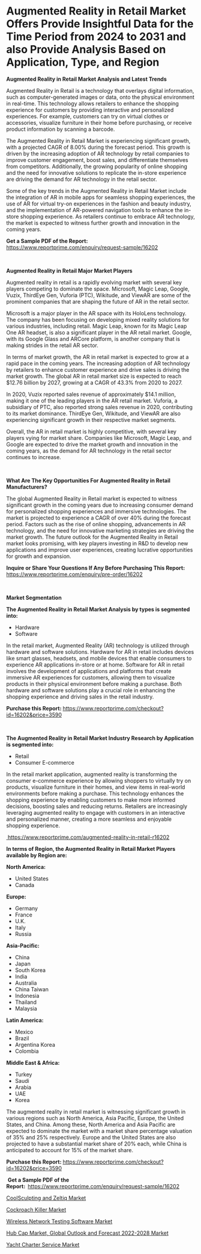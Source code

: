 <p><h1>Augmented Reality in Retail Market Offers Provide Insightful Data for the Time Period from 2024 to 2031 and also Provide Analysis Based on Application, Type, and Region</h1></p><p><strong>Augmented Reality in Retail Market Analysis and Latest Trends</strong></p>
<p><p>Augmented Reality in Retail is a technology that overlays digital information, such as computer-generated images or data, onto the physical environment in real-time. This technology allows retailers to enhance the shopping experience for customers by providing interactive and personalized experiences. For example, customers can try on virtual clothes or accessories, visualize furniture in their home before purchasing, or receive product information by scanning a barcode.</p><p>The Augmented Reality in Retail Market is experiencing significant growth, with a projected CAGR of 8.00% during the forecast period. This growth is driven by the increasing adoption of AR technology by retail companies to improve customer engagement, boost sales, and differentiate themselves from competitors. Additionally, the growing popularity of online shopping and the need for innovative solutions to replicate the in-store experience are driving the demand for AR technology in the retail sector.</p><p>Some of the key trends in the Augmented Reality in Retail Market include the integration of AR in mobile apps for seamless shopping experiences, the use of AR for virtual try-on experiences in the fashion and beauty industry, and the implementation of AR-powered navigation tools to enhance the in-store shopping experience. As retailers continue to embrace AR technology, the market is expected to witness further growth and innovation in the coming years.</p></p>
<p><strong>Get a Sample PDF of the Report:&nbsp;</strong> <a href="https://www.reportprime.com/enquiry/request-sample/16202">https://www.reportprime.com/enquiry/request-sample/16202</a></p>
<p>&nbsp;</p>
<p><strong>Augmented Reality in Retail Major Market Players</strong></p>
<p><p>Augmented reality in retail is a rapidly evolving market with several key players competing to dominate the space. Microsoft, Magic Leap, Google, Vuzix, ThirdEye Gen, Vuforia (PTC), Wikitude, and ViewAR are some of the prominent companies that are shaping the future of AR in the retail sector.</p><p>Microsoft is a major player in the AR space with its HoloLens technology. The company has been focusing on developing mixed reality solutions for various industries, including retail. Magic Leap, known for its Magic Leap One AR headset, is also a significant player in the AR retail market. Google, with its Google Glass and ARCore platform, is another company that is making strides in the retail AR sector.</p><p>In terms of market growth, the AR in retail market is expected to grow at a rapid pace in the coming years. The increasing adoption of AR technology by retailers to enhance customer experience and drive sales is driving the market growth. The global AR in retail market size is expected to reach $12.76 billion by 2027, growing at a CAGR of 43.3% from 2020 to 2027.</p><p>In 2020, Vuzix reported sales revenue of approximately $14.1 million, making it one of the leading players in the AR retail market. Vuforia, a subsidiary of PTC, also reported strong sales revenue in 2020, contributing to its market dominance. ThirdEye Gen, Wikitude, and ViewAR are also experiencing significant growth in their respective market segments.</p><p>Overall, the AR in retail market is highly competitive, with several key players vying for market share. Companies like Microsoft, Magic Leap, and Google are expected to drive the market growth and innovation in the coming years, as the demand for AR technology in the retail sector continues to increase.</p></p>
<p>&nbsp;</p>
<p><strong>What Are The Key Opportunities For Augmented Reality in Retail Manufacturers?</strong></p>
<p><p>The global Augmented Reality in Retail market is expected to witness significant growth in the coming years due to increasing consumer demand for personalized shopping experiences and immersive technologies. The market is projected to experience a CAGR of over 40% during the forecast period. Factors such as the rise of online shopping, advancements in AR technology, and the need for innovative marketing strategies are driving the market growth. The future outlook for the Augmented Reality in Retail market looks promising, with key players investing in R&D to develop new applications and improve user experiences, creating lucrative opportunities for growth and expansion.</p></p>
<p><strong>Inquire or Share Your Questions If Any Before Purchasing This Report:</strong> <a href="https://www.reportprime.com/enquiry/pre-order/16202">https://www.reportprime.com/enquiry/pre-order/16202</a></p>
<p>&nbsp;</p>
<p><strong>Market Segmentation</strong></p>
<p><strong>The Augmented Reality in Retail Market Analysis by types is segmented into:</strong></p>
<p><ul><li>Hardware</li><li>Software</li></ul></p>
<p><p>In the retail market, Augmented Reality (AR) technology is utilized through hardware and software solutions. Hardware for AR in retail includes devices like smart glasses, headsets, and mobile devices that enable consumers to experience AR applications in-store or at home. Software for AR in retail involves the development of applications and platforms that create immersive AR experiences for customers, allowing them to visualize products in their physical environment before making a purchase. Both hardware and software solutions play a crucial role in enhancing the shopping experience and driving sales in the retail industry.</p></p>
<p><strong>Purchase this Report:&nbsp;</strong><a href="https://www.reportprime.com/checkout?id=16202&price=3590">https://www.reportprime.com/checkout?id=16202&price=3590</a></p>
<p>&nbsp;</p>
<p><strong>The Augmented Reality in Retail Market Industry Research by Application is segmented into:</strong></p>
<p><ul><li>Retail</li><li>Consumer E-commerce</li></ul></p>
<p><p>In the retail market application, augmented reality is transforming the consumer e-commerce experience by allowing shoppers to virtually try on products, visualize furniture in their homes, and view items in real-world environments before making a purchase. This technology enhances the shopping experience by enabling customers to make more informed decisions, boosting sales and reducing returns. Retailers are increasingly leveraging augmented reality to engage with customers in an interactive and personalized manner, creating a more seamless and enjoyable shopping experience.</p></p>
<p><a href="https://www.reportprime.com/augmented-reality-in-retail-r16202">&nbsp;https://www.reportprime.com/augmented-reality-in-retail-r16202</a></p>
<p><strong>In terms of Region, the Augmented Reality in Retail Market Players available by Region are:</strong></p>
<p>
    <p> <strong> North America: </strong>
        <ul>
            <li>United States</li>
            <li>Canada</li>
        </ul>
        </p> 
    <p> <strong> Europe: </strong>
        <ul>
            <li>Germany</li>
            <li>France</li>
            <li>U.K.</li>
            <li>Italy</li>
            <li>Russia</li>
        </ul>
        </p> 
    <p> <strong> Asia-Pacific: </strong>
        <ul>
            <li>China</li>
            <li>Japan</li>
            <li>South Korea</li>
            <li>India</li>
            <li>Australia</li>
            <li>China Taiwan</li>
            <li>Indonesia</li>
            <li>Thailand</li>
            <li>Malaysia</li>
        </ul>
        </p> 
    <p> <strong> Latin America: </strong>
        <ul>
            <li>Mexico</li>
            <li>Brazil</li>
            <li>Argentina Korea</li>
            <li>Colombia</li>
        </ul>
        </p> 
    <p> <strong> Middle East & Africa: </strong>
        <ul>
            <li>Turkey</li>
            <li>Saudi</li>
            <li>Arabia</li>
            <li>UAE</li>
            <li>Korea</li>
        </ul>
    </p>
    </p>
<p><p>The augmented reality in retail market is witnessing significant growth in various regions such as North America, Asia Pacific, Europe, the United States, and China. Among these, North America and Asia Pacific are expected to dominate the market with a market share percentage valuation of 35% and 25% respectively. Europe and the United States are also projected to have a substantial market share of 20% each, while China is anticipated to account for 15% of the market share.</p></p>
<p><strong>Purchase this Report: </strong><a href="https://www.reportprime.com/checkout?id=16202&price=3590">https://www.reportprime.com/checkout?id=16202&price=3590</a></p>
<p>&nbsp;<strong>Get a Sample PDF of the Report:&nbsp;&nbsp;</strong><a href="https://www.reportprime.com/enquiry/request-sample/16202">https://www.reportprime.com/enquiry/request-sample/16202</a></p>
<p><strong></strong></p>
<p><p><a href="https://github.com/PeterParrish5/Market-Research-Report-List-6/blob/main/coolsculpting-and-zeltiq-market.md">CoolSculpting and Zeltiq Market</a></p><p><a href="https://github.com/PeterParrish5/Market-Research-Report-List-6/blob/main/cockroach-killer-market.md">Cockroach Killer Market</a></p><p><a href="https://medium.com/@shjsi3663/global-wireless-network-testing-software-industry-types-applications-market-players-regional-2105e96718af">Wireless Network Testing Software Market</a></p><p><a href="https://issuu.com/reportprime-2/docs/hub-cap-market-global-outlook-and-f_6cb9234bf0b7d3">Hub Cap Market, Global Outlook and Forecast 2022-2028 Market</a></p><p><a href="https://medium.com/@theomorar08/yacht-charter-service-market-trends-and-analysis-opportunities-and-challenges-for-future-growth-834a571251d5">Yacht Charter Service Market</a></p></p>